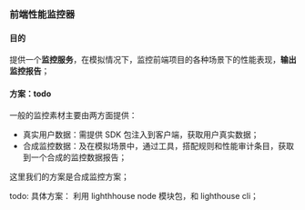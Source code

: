 ### 前端性能监控器

#### 目的

提供一个**监控服务**，在模拟情况下，监控前端项目的各种场景下的性能表现，**输出监控报告**；

#### 方案：todo

一般的监控素材主要由两方面提供：

- 真实用户数据：需提供 SDK 包注入到客户端，获取用户真实数据；
- 合成监控数据：及在模拟场景中，通过工具，搭配规则和性能审计条目，获取到一个合成的监控数据报告；

这里我们的方案是合成监控方案；

todo:
具体方案：
利用 lighthhouse node 模块包，和 lighthouse cli；

